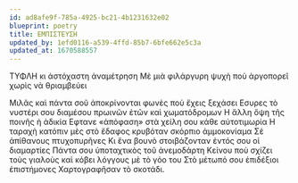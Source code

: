 ```yaml
---
id: ad8afe9f-785a-4925-bc21-4b1231632e02
blueprint: poetry
title: ΕΜΠΙΣΤΕΥΣΗ
updated_by: 1efd0116-a539-4ffd-85b7-6bfe662e5c3a
updated_at: 1670588557
---
```

ΤΥΦΛΗ κι ἀστόχαστη ἀναμέτρηση
Μὲ μιὰ φιλάργυρη ψυχὴ ποὺ ἀργοπορεῖ χωρὶς νὰ θριαμβεύει

Μιλᾶς καὶ πάντα σοῦ ἀποκρίνονται φωνὲς ποὺ ἔχεις ξεχάσει
Εσυρες τὸ νυστέρι σου διαμέσου πρωινῶν ἐτῶν καὶ χωματόδρομων
Η ἄλλη ὄψη τῆς ποινῆς     ἡ ἀδικία
Εφτανε «ἀπόφαση» στὰ χείλη σου κάθε αὐτοτιμωρία
Η ταραχὴ κατόπιν μὲς στὸ ἔδαφος κρυβόταν σκόρπιο ἀμμοκονίαμα
Σὲ ἀπίθανους πτυχοπυρῆνες
Κι ἕνα βουνὸ στοιβάζονταν ἐντός σου οἱ διαμαρτίες
Πάντα σου ὑποταχτικὸς τοῦ ἀνεμοδάρτη
Κείνου ποὺ σχίζει τοὺς γιαλοὺς καὶ κόβει λόγγους μὲ τὸ γόο του
Στὸ μέτωπό σου ἐπιδέξιοι ἐπιστήμονες 
Χαρτογραφῆσαν τὸ σκοτάδι.